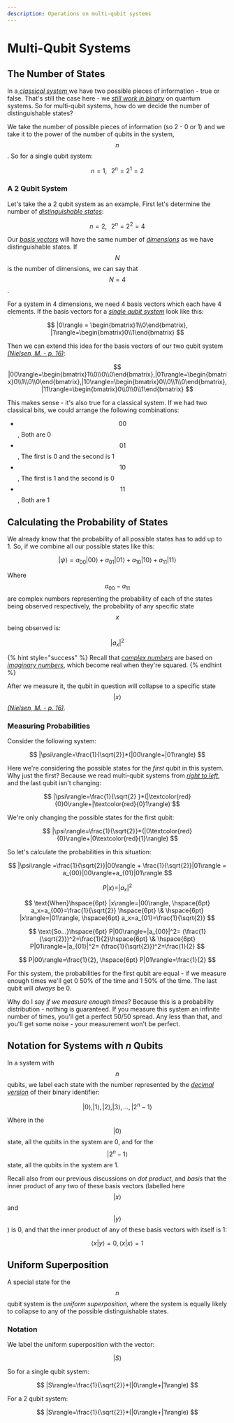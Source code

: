 ```yaml
---
description: Operations on multi-qubit systems
---
```


# Multi-Qubit Systems

## The Number of States

In a[ _classical system_ ](untitled.md#yes-no)we have two possible pieces of information - true or false. That's still the case here - we [_still work in binary_](quantum-bits.md#distinguishable-states) on quantum systems. So for multi-qubit systems, how do we decide the number of distinguishable states?

We take the number of possible pieces of information \(so 2 - 0 or 1\) and we take it to the power of the number of qubits in the system, $$n$$. So for a single qubit system:

$$
n=1, \hspace{8pt} 2^n = 2^1 = 2
$$

### A 2 Qubit System

Let's take the a 2 qubit system as an example. First let's determine the number of [_distinguishable states_](../physics/quantum-mechanics.md#distinguishable-states):

$$
n=2, \hspace{8pt}2^n=2^2=4
$$

Our [_basis vectors_](../linear-algebra/space-dimension-and-span.md#basis) will have the same number of [_dimensions_](../linear-algebra/space-dimension-and-span.md#dimensions) as we have distinguishable states. If $$N$$ is the number of dimensions, we can say that $$N=4$$.

For a system in 4 dimensions, we need 4 basis vectors which each have 4 elements. If the basis vectors for a [_single qubit system_](quantum-bits.md#the-single-qubit-system) look like this:

$$
|0\rangle = \begin{bmatrix}1\\0\end{bmatrix}, |1\rangle=\begin{bmatrix}0\\1\end{bmatrix}
$$

Then we can extend this idea for the basis vectors of our two qubit system [_\(Nielsen, M. - p. 16\)_](qubits-summary/qubit-references.md#states-for-a-2-qubit-system):

$$
|00\rangle=\begin{bmatrix}1\\0\\0\\0\end{bmatrix},|01\rangle=\begin{bmatrix}0\\1\\0\\0\end{bmatrix},|10\rangle=\begin{bmatrix}0\\0\\1\\0\end{bmatrix},|11\rangle=\begin{bmatrix}0\\0\\0\\1\end{bmatrix}
$$

This makes sense - it's also true for a classical system. If we had two classical bits, we could arrange the following combinations:

* $$00$$, Both are 0
* $$01$$, The first is 0 and the second is 1
* $$10$$, The first is 1 and the second is 0
* $$11$$, Both are 1

## Calculating the Probability of States

We already know that the probability of all possible states has to add up to 1. So, if we combine all our possible states like this:

$$
|\psi\rangle=a_{00}|00\rangle+a_{01}|01\rangle+a_{10}|10\rangle+a_{11}|11\rangle
$$

Where $$a_{00} - a_{11}$$ are complex numbers representing the probability of each of the states being observed respectively, the probability of any specific state $$x$$ being observed is:

$$
|a_x|^2
$$

{% hint style="success" %}
Recall that [_complex numbers_](../physics/quantum-mechanics.md#complex-numbers-1) are based on [_imaginary numbers_](../physics/quantum-mechanics.md#imaginary-numbers), which become real when they're squared.
{% endhint %}

After we measure it, the qubit in question will collapse to a specific state $$|x\rangle$$ [_\(Nielsen, M. - p. 16\)_](qubits-summary/qubit-references.md#math-for-the-probability-of-observing-a-qubit-in-a-particular-state)_._

### Measuring Probabilities

Consider the following system:

$$
|\psi\rangle=\frac{1}{\sqrt{2}}*(|00\rangle+|01\rangle)
$$

Here we're considering the possible states for the _first_ qubit in this system. Why just the first? Because we read multi-qubit systems from [_right to left_](quantum-bits.md#notation), and the last qubit isn't changing:

$$
|\psi\rangle=\frac{1}{\sqrt{2}
}*(|\textcolor{red}{0}0\rangle+|\textcolor{red}{0}1\rangle)
$$

We're only changing the possible states for the first qubit:

$$
|\psi\rangle=\frac{1}{\sqrt{2}}*(|0\textcolor{red}{0}\rangle+|0\textcolor{red}{1}\rangle)
$$

So let's calculate the probabilities in this situation:

$$
|\psi\rangle =\frac{1}{\sqrt{2}}|00\rangle + \frac{1}{\sqrt{2}}|01\rangle = a_{00}|00\rangle+a_{01}|01\rangle
$$

$$
P|x\rangle=|a_x|^2
$$

$$
\text{When}\hspace{6pt} |x\rangle=|00\rangle, \hspace{6pt} a_x=a_{00}=\frac{1}{\sqrt{2}} \hspace{6pt} \& \hspace{6pt} |x\rangle=|01\rangle, \hspace{6pt} a_x=a_{01}=\frac{1}{\sqrt{2}}
$$

$$
\text{So...}\hspace{6pt} P|00\rangle=|a_{00}|^2= (\frac{1}{\sqrt{2}})^2=\frac{1}{2}\hspace{6pt} \& \hspace{6pt} P|01\rangle=|a_{01}|^2= (\frac{1}{\sqrt{2}})^2=\frac{1}{2}
$$

$$
P|00\rangle=\frac{1}{2}, \hspace{6pt} P|01\rangle=\frac{1}{2}
$$

For this system, the probabilities for the first qubit are equal - if we measure enough times we'll get 0 50% of the time and 1 50% of the time. The last qubit will _always_ be 0.

Why do I say _if we measure enough times_? Because this is a probability distribution - nothing is guaranteed. If you measure this system an infinite number of times, you'll get a perfect 50/50 spread. Any less than that, and you'll get some noise - your measurement won't be perfect.

## Notation for Systems with _n_ Qubits

In a system with $$n$$ qubits, we label each state with the number represented by the [_decimal version_](quantum-bits.md#notation) of their binary identifier:

$$
|0\rangle, |1\rangle,|2\rangle,|3\rangle, ... , |2^n-1\rangle
$$

Where in the $$|0\rangle$$ state, all the qubits in the system are 0, and for the $$|2^n-1\rangle$$ state, all the qubits in the system are 1.

Recall also from our previous discussions on _dot product_, and _basis_ that the inner product of any two of these basis vectors \(labelled here $$|x\rangle$$ and $$|y\rangle$$\) is 0, and that the inner product of any of these basis vectors with itself is 1:

$$
\langle x|y \rangle=0, \langle x | x \rangle=1
$$

## Uniform Superposition

A special state for the $$n$$ qubit system is the _uniform superposition_, where the system is equally likely to collapse to any of the possible distinguishable states.

### Notation

We label the uniform superposition with the vector:

$$
|S\rangle
$$

So for a single qubit system:

$$
|S\rangle=\frac{1}{\sqrt{2}}*(|0\rangle+|1\rangle)
$$

For a 2 qubit system:

$$
|S\rangle=\frac{1}{\sqrt{2}}*(|0\rangle+|1\rangle)
$$





